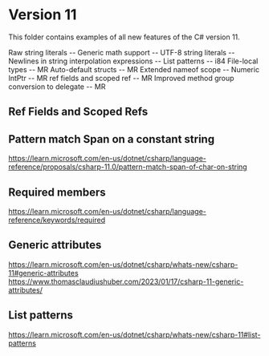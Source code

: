
# Version 11

This folder contains examples of all new features of the C# version 11.


Raw string literals -- 
Generic math support --
UTF-8 string literals -- 
Newlines in string interpolation expressions -- 
List patterns -- i84
File-local types -- MR
Auto-default structs -- MR
Extended nameof scope -- 
Numeric IntPtr -- MR
ref fields and scoped ref -- MR
Improved method group conversion to delegate -- MR



## Ref Fields and Scoped Refs


## Pattern match Span<char> on a constant string

https://learn.microsoft.com/en-us/dotnet/csharp/language-reference/proposals/csharp-11.0/pattern-match-span-of-char-on-string


## Required members 

https://learn.microsoft.com/en-us/dotnet/csharp/language-reference/keywords/required

## Generic attributes

https://learn.microsoft.com/en-us/dotnet/csharp/whats-new/csharp-11#generic-attributes
https://www.thomasclaudiushuber.com/2023/01/17/csharp-11-generic-attributes/

## List patterns

https://learn.microsoft.com/en-us/dotnet/csharp/whats-new/csharp-11#list-patterns